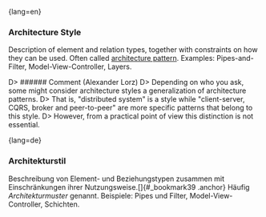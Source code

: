 {lang=en}
### Architecture Style

Description of element and relation types, together with constraints on how they can be used.
Often called [architecture pattern](#term-architecture-pattern).
Examples: Pipes-and-Filter, Model-View-Controller, Layers.

D> ###### Comment (Alexander Lorz)
D> Depending on who you ask, some might consider architecture styles a generalization of architecture patterns.
D> That is, "distributed system" is a style while "client-server, CQRS, broker and peer-to-peer" are more specific patterns that belong to this style.
D> However, from a practical point of view this distinction is not essential.


{lang=de}
### Architekturstil

Beschreibung von Element- und Beziehungstypen zusammen mit
Einschränkungen ihrer Nutzungsweise.[]{#_bookmark39 .anchor} Häufig
*Architekturmuster* genannt. Beispiele: Pipes und Filter,
Model-View-Controller, Schichten.
